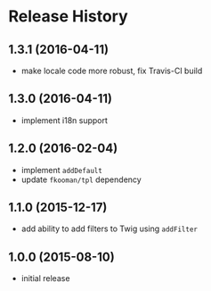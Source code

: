 # Release History

## 1.3.1 (2016-04-11)
- make locale code more robust, fix Travis-CI build

## 1.3.0 (2016-04-11)
- implement i18n support

## 1.2.0 (2016-02-04)
- implement `addDefault`
- update `fkooman/tpl` dependency

## 1.1.0 (2015-12-17)
- add ability to add filters to Twig using `addFilter`

## 1.0.0 (2015-08-10)
- initial release
